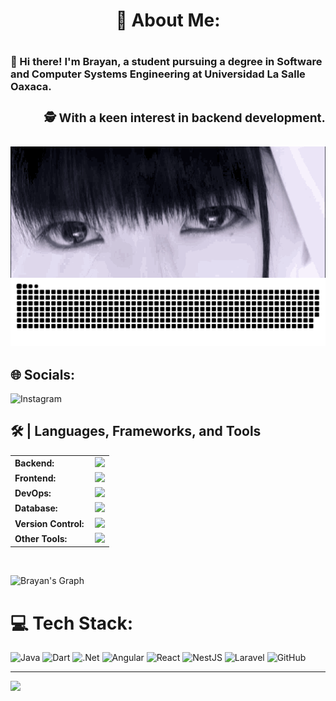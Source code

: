 <div align="center">
<h1>💫 About Me:<h1/>
</div>
<h3>👋 Hi there! I'm Brayan, a student pursuing a degree in Software and Computer Systems Engineering at Universidad La Salle Oaxaca. <br/><h3/>
<div align="right"> <h3>🕵️ With a keen interest in backend development.<h3/></div>
<div align="center">
<img hight="300" width="700" alt="GIF" align="center" src="https://raw.githubusercontent.com/Brashan7u7/Brashan7u7/main/assets/buttonsmetal-baby.gif">
</div>



<div align="center">
  <img  src="https://github.com/1999AZZAR/1999AZZAR/blob/readme/resources/img/grid-snake.svg"
       alt="snake" /></a>
</div>

## 🌐 Socials:
![Instagram](https://img.shields.io/badge/Instagram-%23E4405F.svg?logo=Instagram&logoColor=white)

<h2>🛠️ | Languages, Frameworks, and Tools </h2>
<table>
    <tr>
        <td style="font-weight: bold; padding-right: 10px; vertical-align: center; border: none;">Backend:</td>
        <td><img height="40" src="https://skillicons.dev/icons?i=nodejs,express,python,anaconda,opencv,java,php,laravel,cs,net,spring,go"/></td>
    </tr>
    <tr>
        <td style="font-weight: bold; padding-right: 10px; vertical-align: center;">Frontend:</td>
        <td><img height="40" src="https://skillicons.dev/icons?i=react,nextjs,mui,bootstrap,html,css,js,ts,angular,vue,vuetify"/></td>
    </tr>
    <tr>
        <td style="font-weight: bold; padding-right: 10px; vertical-align: center; border: none;">DevOps:</td>
        <td><img height="40" src="https://skillicons.dev/icons?i=docker,jenkins,githubactions,gcp,aws,prometheus,terraform,azure,kubernetes"/></td>
    </tr>
    <tr>
        <td style="font-weight: bold; padding-right: 10px; vertical-align: center; border: none;">Database:</td>
        <td><img height="40" src="https://skillicons.dev/icons?i=mysql,postgresql,firebase,graphql,mongodb,redis,elasticsearch"/></td>
    </tr>
    <tr>
        <td style="font-weight: bold; padding-right: 10px; vertical-align: center; border: none;">Version Control:</td>
        <td><img height="40" src="https://skillicons.dev/icons?i=github,gitlab,bitbucket"/></td>
    </tr>
    <tr>
        <td style="font-weight: bold; padding-right: 10px; vertical-align: center; border: none;">Other Tools:</td>
        <td><img height="40" src="https://skillicons.dev/icons?i=rabbitmq,grafana"/></td>
    </tr>
</table>
<br>

![Brayan's Graph](https://github-readme-activity-graph.vercel.app/graph?username=Brashan7u7&custom_title=Brashan7u7's%20GitHub%20Activity%20Graph&bg_color=0D1117&color=7F3FBF&line=7F3FBF&point=7F3FBF&area_color=FFFFFF&title_color=FFFFFF&area=true)



# 💻 Tech Stack:
![Java](https://img.shields.io/badge/java-%23ED8B00.svg?style=for-the-badge&logo=openjdk&logoColor=white) ![Dart](https://img.shields.io/badge/dart-%230175C2.svg?style=for-the-badge&logo=dart&logoColor=white) ![.Net](https://img.shields.io/badge/.NET-5C2D91?style=for-the-badge&logo=.net&logoColor=white) ![Angular](https://img.shields.io/badge/angular-%23DD0031.svg?style=for-the-badge&logo=angular&logoColor=white) ![React](https://img.shields.io/badge/react-%2320232a.svg?style=for-the-badge&logo=react&logoColor=%2361DAFB) ![NestJS](https://img.shields.io/badge/nestjs-%23E0234E.svg?style=for-the-badge&logo=nestjs&logoColor=white) ![Laravel](https://img.shields.io/badge/laravel-%23FF2D20.svg?style=for-the-badge&logo=laravel&logoColor=white) ![GitHub](https://img.shields.io/badge/github-%23121011.svg?style=for-the-badge&logo=github&logoColor=white)










---
[![](https://visitcount.itsvg.in/api?id=Brashan7u7&icon=5&color=6)](https://visitcount.itsvg.in)
